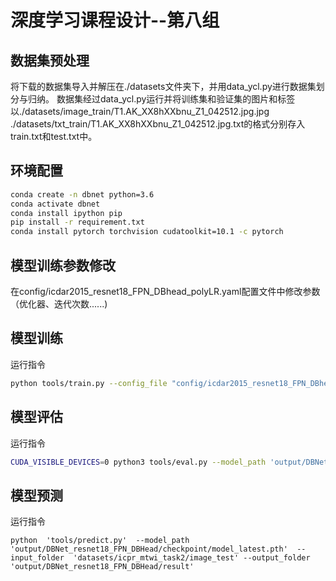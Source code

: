 # 深度学习课程设计--第八组

## 数据集预处理
将下载的数据集导入并解压在./datasets文件夹下，并用data_ycl.py进行数据集划分与归纳。
数据集经过data_ycl.py运行并将训练集和验证集的图片和标签以./datasets/image_train/T1.AK_XX8hXXbnu_Z1_042512.jpg.jpg	./datasets/txt_train/T1.AK_XX8hXXbnu_Z1_042512.jpg.txt的格式分别存入train.txt和test.txt中。

## 环境配置
```bash
conda create -n dbnet python=3.6
conda activate dbnet
conda install ipython pip
pip install -r requirement.txt
conda install pytorch torchvision cudatoolkit=10.1 -c pytorch

```
## 模型训练参数修改
在config/icdar2015_resnet18_FPN_DBhead_polyLR.yaml配置文件中修改参数（优化器、迭代次数......)

## 模型训练
运行指令
```bash
python tools/train.py --config_file "config/icdar2015_resnet18_FPN_DBhead_polyLR.yaml"
```

## 模型评估
运行指令
```bash
CUDA_VISIBLE_DEVICES=0 python3 tools/eval.py --model_path 'output/DBNet_resnet18_FPN_DBHead/checkpoint/model_latest.pth'(模型可改为model_best.pth)
```

## 模型预测
运行指令
```
python  'tools/predict.py'  --model_path  'output/DBNet_resnet18_FPN_DBHead/checkpoint/model_latest.pth'  --input_folder  'datasets/icpr_mtwi_task2/image_test' --output_folder  'output/DBNet_resnet18_FPN_DBHead/result'

```


 